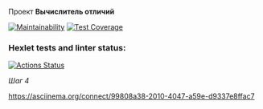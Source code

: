 Проект **Вычислитель отличий** 

[![Maintainability](https://api.codeclimate.com/v1/badges/5ab6e04da1050a7c547d/maintainability)](https://codeclimate.com/github/tolkunio/frontend-project-46/maintainability)
[![Test Coverage](https://api.codeclimate.com/v1/badges/5ab6e04da1050a7c547d/test_coverage)](https://codeclimate.com/github/tolkunio/frontend-project-46/test_coverage)

### Hexlet tests and linter status:
[![Actions Status](https://github.com/tolkunio/frontend-project-46/actions/workflows/hexlet-check.yml/badge.svg)](https://github.com/tolkunio/frontend-project-46/actions)

*Шаг 4*

 https://asciinema.org/connect/99808a38-2010-4047-a59e-d9337e8ffac7
